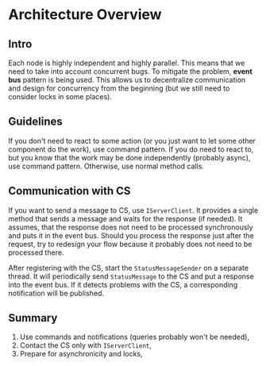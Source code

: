 # Architecture Overview

## Intro

Each node is highly independent and highly parallel. This means that we need to take into account concurrent bugs. To mitigate the problem, **event bus** pattern is being used. This allows us to decentralize communication and design for concurrency from the beginning (but we still need to consider locks in some places).

## Guidelines

If you don't need to react to some action (or you just want to let some other component do the work), use command pattern. If you do need to react to, but you know that the work may be done independently (probably async), use command pattern. Otherwise, use normal method calls.

## Communication with CS

If you want to send a message to CS, use `IServerClient`. It provides a single method that sends a message and waits for the response (if needed). It assumes, that the response does not need to be processed synchronously and puts it in the event bus. Should you process the response just after the request, try to redesign your flow because it probably does not need to be processed there.

After registering with the CS, start the `StatusMessageSender` on a separate thread. It will periodically send `StatusMessage` to the CS and put a response into the event bus. If it detects problems with the CS, a corresponding notification will be published.

## Summary

 1. Use commands and notifications (queries probably won't be needed),
 2. Contact the CS only with `IServerClient`,
 3. Prepare for asynchronicity and locks,